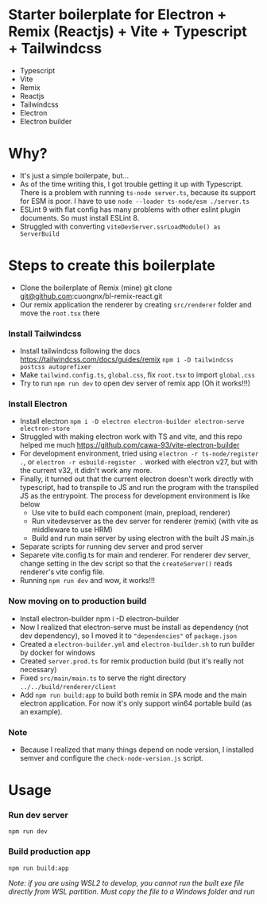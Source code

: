 # Starter boilerplate for Electron + Remix (Reactjs) + Vite + Typescript + Tailwindcss

- Typescript
- Vite
- Remix
- Reactjs
- Tailwindcss
- Electron
- Electron builder

# Why?

- It's just a simple boilerpate, but...
- As of the time writing this, I got trouble getting it up with Typescript. There is a problem with running `ts-node server.ts`, because its support for ESM is poor. I have to use `node --loader ts-node/esm ./server.ts`
- ESLint 9 with flat config has many problems with other eslint plugin documents. So must install ESLint 8.
- Struggled with converting `viteDevServer.ssrLoadModule() as ServerBuild`

# Steps to create this boilerplate

- Clone the boilerplate of Remix (mine)
  git clone git@github.com:cuongnx/bl-remix-react.git
- Our remix application the renderer by creating `src/renderer` folder and move the `root.tsx` there

### Install Tailwindcss

- Install tailwindcss following the docs https://tailwindcss.com/docs/guides/remix
  `npm i -D tailwindcss postcss autoprefixer`
- Make `tailwind.config.ts`, `global.css`, fix `root.tsx` to import `global.css`
- Try to run `npm run dev` to open dev server of remix app (Oh it works!!!)

### Install Electron

- Install electron
  `npm i -D electron electron-builder electron-serve electron-store`
- Struggled with making electron work with TS and vite, and this repo helped me much
  https://github.com/cawa-93/vite-electron-builder
- For development environment, tried using `electron -r ts-node/register .`, or `electron -r esbuild-register .` worked with electron v27, but with the current v32, it didn't work any more.
- Finally, it turned out that the current electron doesn't work directly with typescript, had to transpile to JS and run the program with the transpiled JS as the entrypoint. The process for development environment is like below
  - Use vite to build each component (main, prepload, renderer)
  - Run vitedevserver as the dev server for renderer (remix) (with vite as middleware to use HRM)
  - Build and run main server by using electron with the built JS main.js
- Separate scripts for running dev server and prod server
- Separete vite.config.ts for main and renderer. For renderer dev server, change setting in the dev script so that the `createServer()` reads renderer's vite config file.
- Running `npm run dev` and wow, it works!!!

### Now moving on to production build

- Install electron-builder
  npm i -D electron-builder
- Now I realized that electron-serve must be install as dependency (not dev dependency), so I moved it to `"dependencies"` of `package.json`
- Created a `electron-builder.yml` and `electron-builder.sh` to run builder by docker for windows
- Created `server.prod.ts` for remix production build (but it's really not necessary)
- Fixed `src/main/main.ts` to serve the right directory `../../build/renderer/client`
- Add `npm run build:app` to build both remix in SPA mode and the main electron application. For now it's only support win64 portable build (as an example).

### Note

- Because I realized that many things depend on node version, I installed semver and configure the `check-node-version.js` script.

# Usage

### Run dev server

`npm run dev`

### Build production app

`npm run build:app`

_Note: if you are using WSL2 to develop, you cannot run the built exe file directly from WSL partition. Must copy the file to a Windows folder and run_
